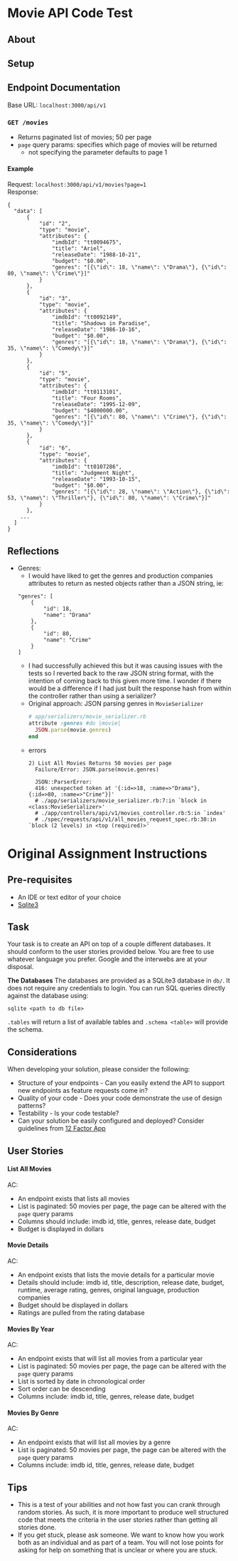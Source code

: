 # Movie API Code Test

## About

## Setup

## Endpoint Documentation
Base URL: `localhost:3000/api/v1`

### `GET /movies`
- Returns paginated list of movies; 50 per page
- `page` query params: specifies which page of movies will be returned
  - not specifying the parameter defaults to page 1

#### Example
Request: `localhost:3000/api/v1/movies?page=1`  
Response:
  ```
  {
    "data": [
        {
            "id": "2",
            "type": "movie",
            "attributes": {
                "imdbId": "tt0094675",
                "title": "Ariel",
                "releaseDate": "1988-10-21",
                "budget": "$0.00",
                "genres": "[{\"id\": 18, \"name\": \"Drama\"}, {\"id\": 80, \"name\": \"Crime\"}]"
            }
        },
        {
            "id": "3",
            "type": "movie",
            "attributes": {
                "imdbId": "tt0092149",
                "title": "Shadows in Paradise",
                "releaseDate": "1986-10-16",
                "budget": "$0.00",
                "genres": "[{\"id\": 18, \"name\": \"Drama\"}, {\"id\": 35, \"name\": \"Comedy\"}]"
            }
        },
        {
            "id": "5",
            "type": "movie",
            "attributes": {
                "imdbId": "tt0113101",
                "title": "Four Rooms",
                "releaseDate": "1995-12-09",
                "budget": "$4000000.00",
                "genres": "[{\"id\": 80, \"name\": \"Crime\"}, {\"id\": 35, \"name\": \"Comedy\"}]"
            }
        },
        {
            "id": "6",
            "type": "movie",
            "attributes": {
                "imdbId": "tt0107286",
                "title": "Judgment Night",
                "releaseDate": "1993-10-15",
                "budget": "$0.00",
                "genres": "[{\"id\": 28, \"name\": \"Action\"}, {\"id\": 53, \"name\": \"Thriller\"}, {\"id\": 80, \"name\": \"Crime\"}]"
            }
        },
      ...
    ]
  }
  ```

## Reflections
- Genres:
  - I would have liked to get the genres and production companies attributes to return as nested objects rather than a JSON string, ie:
  ```
  "genres": [
      {
          "id": 18,
          "name": "Drama"
      },
      {
          "id": 80,
          "name": "Crime"
      }
  ]
  ```
    - I had successfully achieved this but it was causing issues with the tests so I reverted back to the raw JSON string format, with the intention of coming back to this given more time. I wonder if there would be a difference if I had just built the response hash from within the controller rather than using a serializer?
    - Original approach: JSON parsing genres in `MovieSerializer`
      ```rb
      # app/serializers/movie_serializer.rb
      attribute :genres #do |movie|
        JSON.parse(movie.genres)
      end
      ```
    - errors
      ```
      2) List All Movies Returns 50 movies per page
        Failure/Error: JSON.parse(movie.genres)

        JSON::ParserError:
        416: unexpected token at '{:id=>18, :name=>"Drama"}, {:id=>80, :name=>"Crime"}]'
        # ./app/serializers/movie_serializer.rb:7:in `block in <class:MovieSerializer>'
        # ./app/controllers/api/v1/movies_controller.rb:5:in `index'
        # ./spec/requests/api/v1/all_movies_request_spec.rb:30:in `block (2 levels) in <top (required)>'
      ```

# Original Assignment Instructions
## Pre-requisites

* An IDE or text editor of your choice
* [Sqlite3](http://www.sqlitetutorial.net/)


## Task
Your task is to create an API on top of a couple different databases.  It should conform to the user stories provided below.  You are free to use whatever language you prefer.  Google and the interwebs are at your disposal.

**The Databases**
The databases are provided as a SQLite3 database in `db/`.  It does not require any credentials to login.  You can run SQL queries directly against the database using:

```
sqlite <path to db file>
```

`.tables` will return a list of available tables and `.schema <table>` will provide the schema.

## Considerations
When developing your solution, please consider the following:

* Structure of your endpoints - Can you easily extend the API to support new endpoints as feature requests come in?
* Quality of your code - Does your code demonstrate the use of design patterns?
* Testability - Is your code testable?
* Can your solution be easily configured and deployed?  Consider guidelines from [12 Factor App](http://12factor.net/)


## User Stories

#### List All Movies
AC:

* An endpoint exists that lists all movies
* List is paginated: 50 movies per page, the page can be altered with the `page` query params
* Columns should include: imdb id, title, genres, release date, budget
* Budget is displayed in dollars

#### Movie Details
AC:

* An endpoint exists that lists the movie details for a particular movie
* Details should include: imdb id, title, description, release date, budget, runtime, average rating, genres, original language, production companies
* Budget should be displayed in dollars
* Ratings are pulled from the rating database

#### Movies By Year
AC:

* An endpoint exists that will list all movies from a particular year
* List is paginated: 50 movies per page, the page can be altered with the `page` query params
* List is sorted by date in chronological order
* Sort order can be descending
* Columns include: imdb id, title, genres, release date, budget

#### Movies By Genre
AC:

* An endpoint exists that will list all movies by a genre
* List is paginated: 50 movies per page, the page can be altered with the `page` query params
* Columns include: imdb id, title, genres, release date, budget

## Tips

* This is a test of your abilities and not how fast you can crank through random stories.  As such, it is more important to produce well structured code that meets the criteria in the user stories rather than getting all stories done.
* If you get stuck, please ask someone.  We want to know how you work both as an individual and as part of a team.  You will not lose points for asking for help on something that is unclear or where you are stuck.
